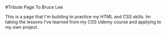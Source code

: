 #Tribute Page To Bruce Lee

This is a page that I'm building to practice my HTML and CSS skills. Im taking the lessons I've learned from my CSS Udemy course and applying to my own project.
